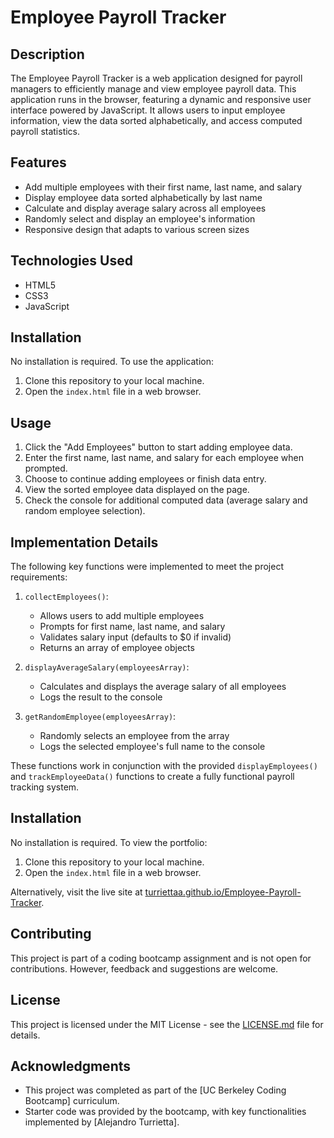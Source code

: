 # Employee Payroll Tracker

## Description

The Employee Payroll Tracker is a web application designed for payroll managers to efficiently manage and view employee payroll data. This application runs in the browser, featuring a dynamic and responsive user interface powered by JavaScript. It allows users to input employee information, view the data sorted alphabetically, and access computed payroll statistics.

## Features

- Add multiple employees with their first name, last name, and salary
- Display employee data sorted alphabetically by last name
- Calculate and display average salary across all employees
- Randomly select and display an employee's information
- Responsive design that adapts to various screen sizes

## Technologies Used

- HTML5
- CSS3
- JavaScript

## Installation

No installation is required. To use the application:

1. Clone this repository to your local machine.
2. Open the `index.html` file in a web browser.

## Usage

1. Click the "Add Employees" button to start adding employee data.
2. Enter the first name, last name, and salary for each employee when prompted.
3. Choose to continue adding employees or finish data entry.
4. View the sorted employee data displayed on the page.
5. Check the console for additional computed data (average salary and random employee selection).

## Implementation Details

The following key functions were implemented to meet the project requirements:

1. `collectEmployees()`: 
   - Allows users to add multiple employees
   - Prompts for first name, last name, and salary
   - Validates salary input (defaults to $0 if invalid)
   - Returns an array of employee objects

2. `displayAverageSalary(employeesArray)`:
   - Calculates and displays the average salary of all employees
   - Logs the result to the console

3. `getRandomEmployee(employeesArray)`:
   - Randomly selects an employee from the array
   - Logs the selected employee's full name to the console

These functions work in conjunction with the provided `displayEmployees()` and `trackEmployeeData()` functions to create a fully functional payroll tracking system.

## Installation

No installation is required. To view the portfolio:

1. Clone this repository to your local machine.
2. Open the `index.html` file in a web browser.

Alternatively, visit the live site at [turriettaa.github.io/Employee-Payroll-Tracker](https://turriettaa.github.io/Employee-Payroll-Tracker).

## Contributing

This project is part of a coding bootcamp assignment and is not open for contributions. However, feedback and suggestions are welcome.

## License

This project is licensed under the MIT License - see the [LICENSE.md](LICENSE.md) file for details.

## Acknowledgments

- This project was completed as part of the [UC Berkeley Coding Bootcamp] curriculum.
- Starter code was provided by the bootcamp, with key functionalities implemented by [Alejandro Turrietta].
